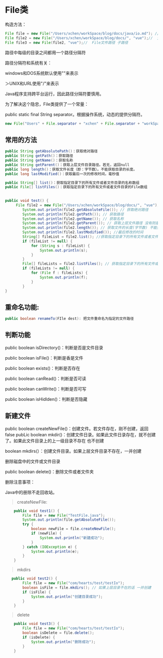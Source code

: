 # File类

构造方法：

```java
File file = new File("/Users/xchen/workSpace/blog/docs/java/io.md"); //相较于当前的路径
File file2 = new File("/Users/xchen/workSpace/blog/docs/", "vue");//  父路径 子路径
File file3 = new File(file2, "vue");//  File文件路径 子路径
```

路径中每级的目录之间都用一个路径分隔符

路径分隔符和系统有关：

windows和DOS系统默认使用"\"来表示

＞UNIX和URL使用"/"来表示

Java程序支持跨平台运行，因此路径分隔符要慎用。

为了解决这个隐忠，File类提供了一个常量：

public static final String separator。根据操作系统，动态的提供分隔符。

```java
new File("Users" + File.separator + "xchen" + File.separator + "workSpace")
```

## 常用的方法

```java
public String getAbsolutePath()：获取绝对路径
public String getPath()：获取路径
public String getName()：获取名称
public String getParent()：获取上层文件目录路径。若无，返回null
public long length()：获取文件长度（即：字节数）。不能获取目录的长度。
public long lastModified()：获取最后一次的修改时间，毫秒值

public String[] list()：获取指定目录下的所有文件或者文件目录的名称数组
public File[] listFiles()：获取指定目录下的所有文件或者文件目录的File数组
  
  
public void test() {
     File file2 = new File("/Users/xchen/workSpace/blog/docs/", "vue");
        System.out.println(file2.getAbsoluteFile()); // 获取绝对路径
        System.out.println(file2.getPath()); // 获取路径
        System.out.println(file2.getName()); // 获取名称
        System.out.println(file2.getParent()); // 获取上层文件路径 没有则是null
        System.out.println(file2.length()); // 获取文件的长度(字节数) 不能获取目录的长度
        System.out.println(file2.lastModified()); //最后修改的时间
        String[] fileList = file2.list(); //获取指定目录下的所有文件或者文件目录的数组名称
        if (fileList != null) {
            for (String s : fileList) {
                System.out.println(s);
            }
        }
        File[] fileLists = file2.listFiles(); // 获取指定目录下的所有文件或者文件目录的File数组
        if (fileLists != null) {
            for (File f : fileLists) {
                System.out.println(f);
            }
        }
}
```

## 重命名功能:

```java
public boolean renameTo(FIle dest): 把文件重命名为指定的文件路径
```

## 判断功能

public boolean isDirectory()：判断是否是文件目录

public boolean isFile()：判断是香是文件

public boolean exists()：判断是否存在

public boolean canRead()：判断是否可读

public boolean canWrite()：判断是否可写

public boolean isHidlden()：判断是否隐藏

## 新建文件

public boolean createNewFile()：创建文件。若文件存在，刚不创建，返回false pubLic boolean mkdir()：创建文件日录。如果此文件日录存在，就不创建了。如果此文件目录上的上一级目录不存在 也不创建

 boolean mkdirs(）：创建文件目录。如果上层文件目录不存在，一并创建

删除磁盘中的文件或文件目录

public boolean delete()：删除文件或者文件夹

删除注意事项：

Java中的册除不走回收站。

>createNewFile:

```java
    public void test1() {
        File file = new File("TestFile.java");
        System.out.println(file.getAbsoluteFile());
        try {
            boolean newFile = file.createNewFile();
            if (newFile) {
                System.out.println("新建成功");
            }
        } catch (IOException e) {
            System.out.println(e);
        }
    }
```

> mkdirs

```java
   public void test2() {
        File file = new File("com/hearts/test/testIo");
        boolean isFile = file.mkdirs(); // 如果上层目录不在的话 一并创建
        if (isFile) {
            System.out.println("创建目录成功");
        }
    }
```

> delete

```java
    public void test3() {
        File file = new File("com/hearts/test/testIo");
        boolean isDelete = file.delete();
        if (isDelete) {
            System.out.println("删除成功");
        }
    }
```



